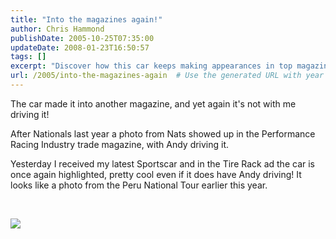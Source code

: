```yaml
---
title: "Into the magazines again!"
author: Chris Hammond
publishDate: 2005-10-25T07:35:00
updateDate: 2008-01-23T16:50:57
tags: []
excerpt: "Discover how this car keeps making appearances in top magazines, always with Andy behind the wheel. Check out the latest feature in Sportscar magazine!"
url: /2005/into-the-magazines-again  # Use the generated URL with year
---
```

<P>The car made it into another magazine, and yet again it's not with me driving it!</P> <P>After Nationals last year a photo from Nats showed up in the Performance Racing Industry trade magazine, with Andy driving it.</P> <P>Yesterday I received my latest Sportscar and in the Tire Rack ad the car is once again highlighted, pretty cool even if it does have Andy driving! It looks like a photo from the Peru National Tour earlier this year.</P> <P>&nbsp;</P><IMG src="https://www.mfavp.com/misc/350z_ad.jpg">

